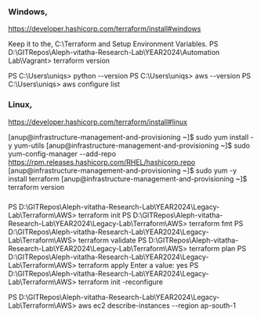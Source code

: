 ### Windows,
https://developer.hashicorp.com/terraform/install#windows

Keep it to the, C:\Terraform and Setup Environment Variables.
PS D:\GITRepos\Aleph-vitatha-Research-Lab\YEAR2024\Automation Lab\Vagrant> terraform version

PS C:\Users\uniqs> python --version
PS C:\Users\uniqs> aws --version
PS C:\Users\uniqs> aws configure list


### Linux,
https://developer.hashicorp.com/terraform/install#linux

[anup@infrastructure-management-and-provisioning ~]$ sudo yum install -y yum-utils
[anup@infrastructure-management-and-provisioning ~]$ sudo yum-config-manager --add-repo https://rpm.releases.hashicorp.com/RHEL/hashicorp.repo
[anup@infrastructure-management-and-provisioning ~]$ sudo yum -y install terraform
[anup@infrastructure-management-and-provisioning ~]$ terraform version


###  
PS D:\GITRepos\Aleph-vitatha-Research-Lab\YEAR2024\Legacy-Lab\Terraform\AWS> terraform init
PS D:\GITRepos\Aleph-vitatha-Research-Lab\YEAR2024\Legacy-Lab\Terraform\AWS> terraform fmt
PS D:\GITRepos\Aleph-vitatha-Research-Lab\YEAR2024\Legacy-Lab\Terraform\AWS> terraform validate
PS D:\GITRepos\Aleph-vitatha-Research-Lab\YEAR2024\Legacy-Lab\Terraform\AWS> terraform plan
PS D:\GITRepos\Aleph-vitatha-Research-Lab\YEAR2024\Legacy-Lab\Terraform\AWS> terraform apply
  Enter a value: yes
PS D:\GITRepos\Aleph-vitatha-Research-Lab\YEAR2024\Legacy-Lab\Terraform\AWS> terraform init -reconfigure

PS D:\GITRepos\Aleph-vitatha-Research-Lab\YEAR2024\Legacy-Lab\Terraform\AWS> aws ec2 describe-instances --region ap-south-1